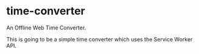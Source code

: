 # time-converter

An Offline Web Time Converter.

This is going to be a simple time converter which uses the Service Worker API.

